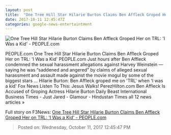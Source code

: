 ```yaml
---
layout: post
title:  "One Tree Hill Star Hilarie Burton Claims Ben Affleck Groped Her on TRL: 'I Was a Kid' - PEOPLE.com"
date: 2017-10-11 12:45:47Z
categories: google-news-entertaintment
---
```


![One Tree Hill Star Hilarie Burton Claims Ben Affleck Groped Her on TRL: 'I Was a Kid' - PEOPLE.com](http://peopledotcom.files.wordpress.com/2017/10/affleck-burton-1-2000.jpg?crop=0px%2C0px%2C2000px%2C1050px&resize=1200%2C630)

PEOPLE.com One Tree Hill Star Hilarie Burton Claims Ben Affleck Groped Her on TRL: 'I Was a Kid' PEOPLE.com Just hours after Ben Affleck condemned the sexual harassment allegations against Harvey Weinstein — saying he was “saddened and angered” by claims of alleged sexual harassment and assault made against the movie mogul by some of the biggest stars ... Hilarie Burton: Ben Affleck groped me on 'TRL' when 'I was a kid' Fox News Listen To This: Jesus Walks! PerezHilton.com Ben Affleck Is Accused of Groping Actress Hilarie Burton Daily Beast International Business Times - Just Jared - Glamour - Hindustan Times all 12 news articles »


Full story on F3News: [One Tree Hill Star Hilarie Burton Claims Ben Affleck Groped Her on TRL: 'I Was a Kid' - PEOPLE.com](http://www.f3nws.com/n/zTbfmH)

> Posted on: Wednesday, October 11, 2017 12:45:47 PM
